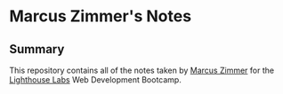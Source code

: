 # Marcus Zimmer's Notes

## Summary

This repository contains all of the notes taken by [Marcus Zimmer](https://github.com/marcuszcoding) for the [Lighthouse Labs](https://www.lighthouselabs.ca/) Web Development Bootcamp. 